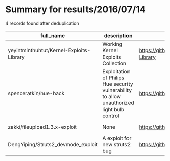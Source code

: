 
# Summary for results/2016/07/14
    
4 records found after deduplication

| full_name | description | html_url | matched_list | matched_count | pushed_at | size | stargazers_count | language | forks_count |
|------------------------------------------|---------------------------------------------------------------------------------------------|-------------------------------------------------------------|----------------|-----------------|---------------------------|--------|--------------------|------------|---------------|
| yeyintminthuhtut/Kernel-Exploits-Library | Working Kernel Exploits Collection | https://github.com/yeyintminthuhtut/Kernel-Exploits-Library | ['exploit'] | 1 | 2016-07-14 06:06:20+00:00 | 51 | 0 | CSS | 0 |
| spenceratkin/hue-hack | Exploitation of Philips Hue security vulnerability to allow unauthorized light bulb control | https://github.com/spenceratkin/hue-hack | ['exploit'] | 1 | 2016-07-14 13:47:15+00:00 | 3 | 0 | Python | 0 |
| zakki/fileupload1.3.x-exploit | None | https://github.com/zakki/fileupload1.3.x-exploit | ['exploit'] | 1 | 2016-07-14 07:28:11+00:00 | 2 | 1 | Java | 2 |
| DengYiping/Struts2_devmode_exploit | A exploit for new struts2 bug | https://github.com/DengYiping/Struts2_devmode_exploit | ['exploit'] | 1 | 2016-07-14 09:55:48+00:00 | 1 | 1 | Python | 2 |
